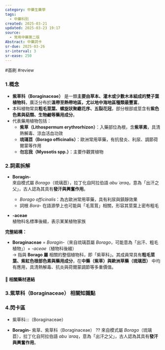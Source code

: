 ```yaml
---
category: 中藥生藥學
tags:
  - 中藥科別
created: 2025-03-21
updated: 2025-03-23 19:17
source:
  - 常用中藥第二版
Abstract: 中藥詞卡
sr-due: 2025-03-26
sr-interval: 3
sr-ease: 250
---
```

#首刷 #review
### 1.概念
- **紫草科（Boraginaceae）** 是一類**主要由草本、灌木或少數木本組成的雙子葉植物科**，廣泛分布於**溫帶至熱帶地區，尤以地中海地區種類最豐富**。  
- 本科植物常具**粗毛莖葉、螺旋狀聚繖花序、五裂花冠**，部分根部或莖含有**紫色色素與萜類、生物鹼等藥用成分**。  
- 代表藥用植物包括：  
  - **紫草（Lithospermum erythrorhizon）**：入藥部位為根，含**紫草素**，具清熱解毒、涼血活血功效  
  - **琉璃苣（Borago officinalis）**：歐洲常用草藥，有抗發炎、利尿、調節荷爾蒙等作用  
  - **勿忘我（Myosotis spp.）**：主要作觀賞植物  

### 2.詞素拆解
- **Boragin-**  
  來自模式屬 *Borago*（琉璃苣），拉丁化自阿拉伯語 *abu ʿaraq*，意為「出汗之父」，古人認為其具有**發汗與興奮作用**。  
  - *Borago officinalis*：為古歐洲常用草藥，具有利尿與鎮靜效果  
  - 詞根 *Bora-* 在語源學上也可能與「毛茸茸」相關，形容其莖葉上密布粗毛  

- **-aceae**  
  植物科名標準後綴，表示某某植物家族  

**完整結構：**
- **Boraginaceae** = *Boragin-*（來自琉璃苣屬 *Borago*，可能意為「出汗、粗毛植物」）+ *-aceae*（植物科後綴）  
→ 指與 **Borago 屬** 相關的整個植物科，即「紫草科」。其成員常具有**粗毛莖葉、紫紅色根部色素與藥用成分**，在**中藥（紫草）與歐洲草藥（琉璃苣）** 中均有應用，具清熱解毒、抗炎與荷爾蒙調節等多重價值。  


#### 📌 相關藥材連結



### 3.紫草科（Boraginaceae） 相關知識點




### 4.閃卡區


- 紫草科:::（Boraginaceae）


- **Boragin-**  紫草、紫草科（Boraginaceae）
??
  來自模式屬 *Borago*（琉璃苣），拉丁化自阿拉伯語 *abu ʿaraq*，意為「出汗之父」，古人認為其具有**發汗與興奮作用**。